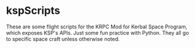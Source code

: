 # kspScripts

These are some flight scripts for the KRPC Mod for Kerbal Space Program, which exposes KSP's APIs. Just some fun practice with Python. They all go to specific space craft unless otherwise noted.
